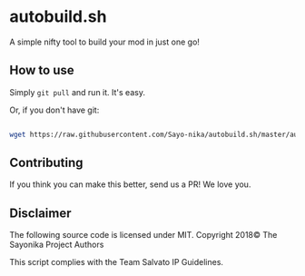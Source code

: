 # autobuild.sh

A simple nifty tool to build your mod in just one go!

## How to use

Simply `git pull` and run it. It's easy.

Or, if you don't have git:

```sh

wget https://raw.githubusercontent.com/Sayo-nika/autobuild.sh/master/autobuild.sh && bash autobuild.sh

````

## Contributing

If you think you can make this better, send us a PR! We love you.

## Disclaimer

The following source code is licensed under MIT. Copyright 2018&copy; The Sayonika Project Authors

This script complies with the Team Salvato IP Guidelines.
